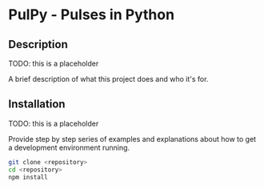 # PulPy - Pulses in Python

## Description
TODO: this is a placeholder 

A brief description of what this project does and who it's for.

## Installation
TODO: this is a placeholder

Provide step by step series of examples and explanations about how to get a development environment running.

```bash
git clone <repository>
cd <repository>
npm install
